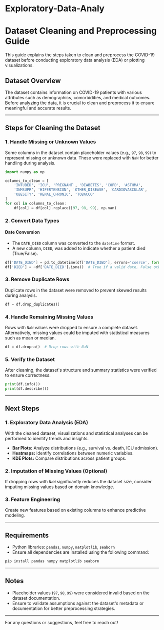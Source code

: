# Exploratory-Data-Analy
# Dataset Cleaning and Preprocessing Guide

This guide explains the steps taken to clean and preprocess the COVID-19 dataset before conducting exploratory data analysis (EDA) or plotting visualizations.

## Dataset Overview
The dataset contains information on COVID-19 patients with various attributes such as demographics, comorbidities, and medical outcomes. Before analyzing the data, it is crucial to clean and preprocess it to ensure meaningful and accurate results.

---

## Steps for Cleaning the Dataset

### 1. Handle Missing or Unknown Values
Some columns in the dataset contain placeholder values (e.g., `97`, `98`, `99`) to represent missing or unknown data. These were replaced with `NaN` for better handling during analysis.

```python
import numpy as np

columns_to_clean = [
    'INTUBED', 'ICU', 'PREGNANT', 'DIABETES', 'COPD', 'ASTHMA',
    'INMSUPR', 'HIPERTENSION', 'OTHER_DISEASE', 'CARDIOVASCULAR',
    'OBESITY', 'RENAL_CHRONIC', 'TOBACCO'
]
for col in columns_to_clean:
    df[col] = df[col].replace([97, 98, 99], np.nan)
```

### 2. Convert Data Types
#### Date Conversion
- The `DATE_DIED` column was converted to the `datetime` format.
- A new column, `DIED`, was added to indicate whether a patient died (True/False).

```python
df['DATE_DIED'] = pd.to_datetime(df['DATE_DIED'], errors='coerce', format='%d/%m/%Y')
df['DIED'] = ~df['DATE_DIED'].isna()  # True if a valid date, False otherwise
```

### 3. Remove Duplicate Rows
Duplicate rows in the dataset were removed to prevent skewed results during analysis.

```python
df = df.drop_duplicates()
```

### 4. Handle Remaining Missing Values
Rows with `NaN` values were dropped to ensure a complete dataset. Alternatively, missing values could be imputed with statistical measures such as mean or median.

```python
df = df.dropna()  # Drop rows with NaN
```

### 5. Verify the Dataset
After cleaning, the dataset's structure and summary statistics were verified to ensure correctness.

```python
print(df.info())
print(df.describe())
```

---

## Next Steps

### 1. Exploratory Data Analysis (EDA)
With the cleaned dataset, visualizations and statistical analyses can be performed to identify trends and insights.

- **Bar Plots:** Analyze distributions (e.g., survival vs. death, ICU admission).
- **Heatmaps:** Identify correlations between numeric variables.
- **KDE Plots:** Compare distributions across patient groups.

### 2. Imputation of Missing Values (Optional)
If dropping rows with `NaN` significantly reduces the dataset size, consider imputing missing values based on domain knowledge.

### 3. Feature Engineering
Create new features based on existing columns to enhance predictive modeling.

---

## Requirements
- Python libraries: `pandas`, `numpy`, `matplotlib`, `seaborn`
- Ensure all dependencies are installed using the following command:

```bash
pip install pandas numpy matplotlib seaborn
```

---

## Notes
- Placeholder values (`97`, `98`, `99`) were considered invalid based on the dataset documentation.
- Ensure to validate assumptions against the dataset's metadata or documentation for better preprocessing strategies.

---

For any questions or suggestions, feel free to reach out!


